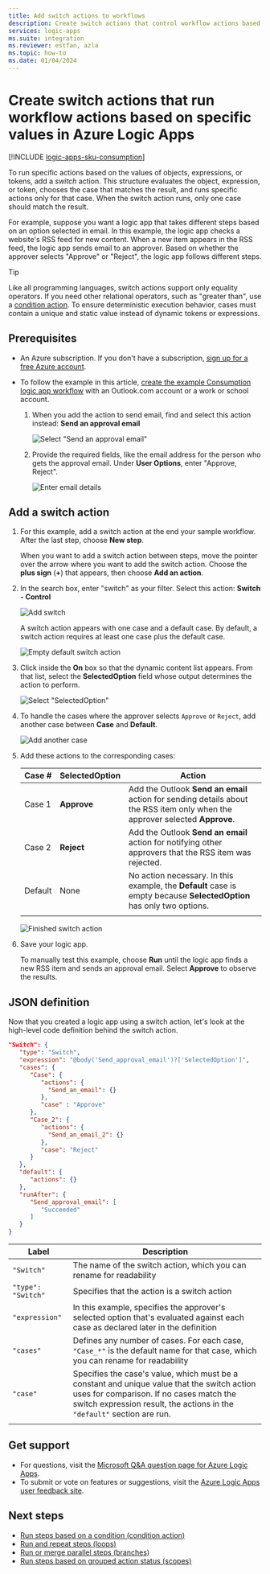 ```yaml
---
title: Add switch actions to workflows
description: Create switch actions that control workflow actions based on specific values in Azure Logic Apps.
services: logic-apps
ms.suite: integration
ms.reviewer: estfan, azla
ms.topic: how-to
ms.date: 01/04/2024
---
```


# Create switch actions that run workflow actions based on specific values in Azure Logic Apps

[!INCLUDE [logic-apps-sku-consumption](~/reusable-content/ce-skilling/azure/includes/logic-apps-sku-consumption.md)]

To run specific actions based on the values of objects, expressions, 
or tokens, add a *switch* action. This structure evaluates the object, 
expression, or token, chooses the case that matches the result, 
and runs specific actions only for that case. When the switch action runs, 
only one case should match the result.

For example, suppose you want a logic app that takes different 
steps based on an option selected in email. In this example, 
the logic app checks a website's RSS feed for new content. 
When a new item appears in the RSS feed, the logic app sends 
email to an approver. Based on whether the approver selects 
"Approve" or "Reject", the logic app follows different steps.

> [!TIP]
> Like all programming languages, switch actions 
> support only equality operators. If you need other 
> relational operators, such as "greater than", use a 
> [condition action](../logic-apps/logic-apps-control-flow-conditional-statement.md).
> To ensure deterministic execution behavior, 
> cases must contain a unique and static value 
> instead of dynamic tokens or expressions.

## Prerequisites

* An Azure subscription. If you don't have a subscription, 
[sign up for a free Azure account](https://azure.microsoft.com/free/).

* To follow the example in this article, [create the example Consumption logic app workflow](../logic-apps/quickstart-create-example-consumption-workflow.md) with an Outlook.com account or a work or school account.

  1. When you add the action to send email, 
  find and select this action instead: 
  **Send an approval email**

     ![Select "Send an approval email"](./media/logic-apps-control-flow-switch-statement/send-approval-email-action.png)

  1. Provide the required fields, like the email address 
  for the person who gets the approval email. 
  Under **User Options**, enter "Approve, Reject".

     ![Enter email details](./media/logic-apps-control-flow-switch-statement/send-approval-email-details.png)

## Add a switch action

1. For this example, add a switch action at the end 
your sample workflow. After the last step, choose **New step**.

   When you want to add a switch action between steps, 
   move the pointer over the arrow where you want to add 
   the switch action. Choose the **plus sign** (**+**) 
   that appears, then choose **Add an action**.

1. In the search box, enter "switch" as your filter. 
Select this action: **Switch - Control**

   ![Add switch](./media/logic-apps-control-flow-switch-statement/add-switch-statement.png)

   A switch action appears with one case and a default case. 
   By default, a switch action requires at least one case plus the default case. 

   ![Empty default switch action](./media/logic-apps-control-flow-switch-statement/empty-switch.png)

1. Click inside the **On** box so that the dynamic content list appears. 
From that list, select the **SelectedOption** field whose output 
determines the action to perform. 

   ![Select "SelectedOption"](./media/logic-apps-control-flow-switch-statement/select-selected-option.png)

1. To handle the cases where the approver selects `Approve` or `Reject`, 
add another case between **Case** and **Default**. 

   ![Add another case](./media/logic-apps-control-flow-switch-statement/switch-plus.png)

1. Add these actions to the corresponding cases:

   | Case # | **SelectedOption** | Action |
   |--------|--------------------|--------|
   | Case 1 | **Approve** | Add the Outlook **Send an email** action for sending details about the RSS item only when the approver selected **Approve**. |
   | Case 2 | **Reject** | Add the Outlook **Send an email** action for notifying other approvers that the RSS item was rejected. |
   | Default | None | No action necessary. In this example, the **Default** case is empty because **SelectedOption** has only two options. |
   |||

   ![Finished switch action](./media/logic-apps-control-flow-switch-statement/finished-switch.png)

1. Save your logic app. 

   To manually test this example, choose **Run** until the logic app 
   finds a new RSS item and sends an approval email. 
   Select **Approve** to observe the results.

## JSON definition

Now that you created a logic app using a switch action, 
let's look at the high-level code definition behind the switch action.

``` json
"Switch": {
   "type": "Switch",
   "expression": "@body('Send_approval_email')?['SelectedOption']",
   "cases": {
      "Case": {
         "actions": {
           "Send_an_email": {}
         },
         "case" : "Approve"
      },
      "Case_2": {
         "actions": {
           "Send_an_email_2": {}
         },
         "case": "Reject"
      }
   },
   "default": {
      "actions": {}
   },
   "runAfter": {
      "Send_approval_email": [
         "Succeeded"
      ]
   }
}
```

| Label | Description |
|-------|-------------|
| `"Switch"`         | The name of the switch action, which you can rename for readability |
| `"type": "Switch"` | Specifies that the action is a switch action |
| `"expression"`     | In this example, specifies the approver's selected option that's evaluated against each case as declared later in the definition |
| `"cases"` | Defines any number of cases. For each case, `"Case_*"` is the default name for that case, which you can rename for readability |
| `"case"` | Specifies the case's value, which must be a constant and unique value that the switch action uses for comparison. If no cases match the switch expression result, the actions in the `"default"` section are run. | 
| | | 

## Get support

* For questions, visit the 
[Microsoft Q&A question page for Azure Logic Apps](/answers/topics/azure-logic-apps.html).
* To submit or vote on features or suggestions, visit the 
[Azure Logic Apps user feedback site](https://aka.ms/logicapps-wish).

## Next steps

* [Run steps based on a condition (condition action)](../logic-apps/logic-apps-control-flow-conditional-statement.md)
* [Run and repeat steps (loops)](../logic-apps/logic-apps-control-flow-loops.md)
* [Run or merge parallel steps (branches)](../logic-apps/logic-apps-control-flow-branches.md)
* [Run steps based on grouped action status (scopes)](../logic-apps/logic-apps-control-flow-run-steps-group-scopes.md)
